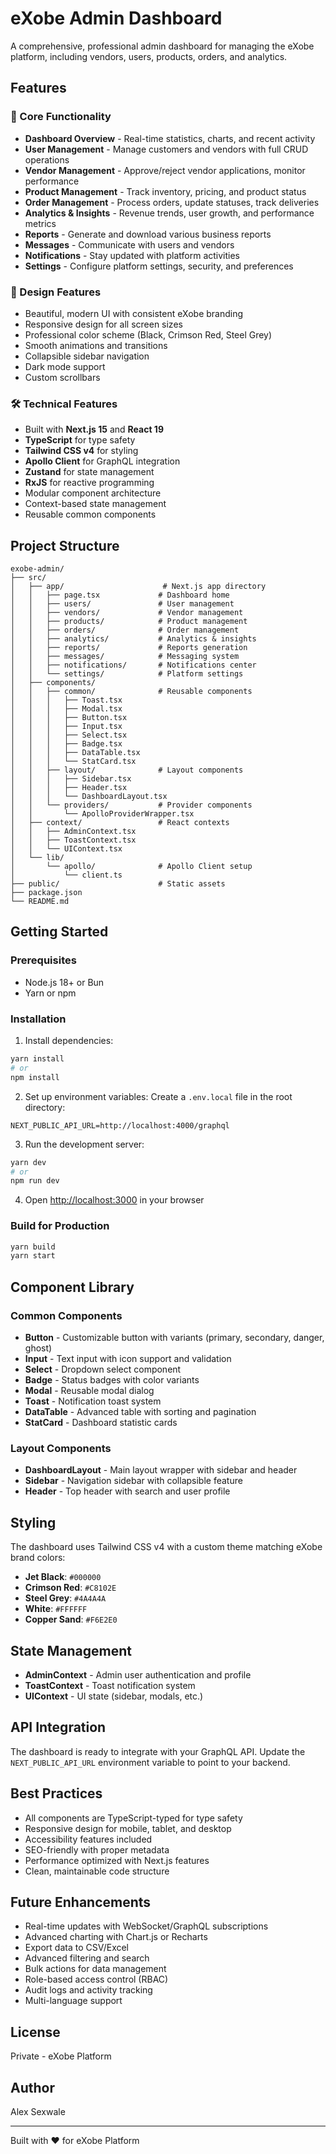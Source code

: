 # eXobe Admin Dashboard

A comprehensive, professional admin dashboard for managing the eXobe platform, including vendors, users, products, orders, and analytics.

## Features

### 🎯 Core Functionality
- **Dashboard Overview** - Real-time statistics, charts, and recent activity
- **User Management** - Manage customers and vendors with full CRUD operations
- **Vendor Management** - Approve/reject vendor applications, monitor performance
- **Product Management** - Track inventory, pricing, and product status
- **Order Management** - Process orders, update statuses, track deliveries
- **Analytics & Insights** - Revenue trends, user growth, and performance metrics
- **Reports** - Generate and download various business reports
- **Messages** - Communicate with users and vendors
- **Notifications** - Stay updated with platform activities
- **Settings** - Configure platform settings, security, and preferences

### 🎨 Design Features
- Beautiful, modern UI with consistent eXobe branding
- Responsive design for all screen sizes
- Professional color scheme (Black, Crimson Red, Steel Grey)
- Smooth animations and transitions
- Collapsible sidebar navigation
- Dark mode support
- Custom scrollbars

### 🛠️ Technical Features
- Built with **Next.js 15** and **React 19**
- **TypeScript** for type safety
- **Tailwind CSS v4** for styling
- **Apollo Client** for GraphQL integration
- **Zustand** for state management
- **RxJS** for reactive programming
- Modular component architecture
- Context-based state management
- Reusable common components

## Project Structure

```
exobe-admin/
├── src/
│   ├── app/                      # Next.js app directory
│   │   ├── page.tsx             # Dashboard home
│   │   ├── users/               # User management
│   │   ├── vendors/             # Vendor management
│   │   ├── products/            # Product management
│   │   ├── orders/              # Order management
│   │   ├── analytics/           # Analytics & insights
│   │   ├── reports/             # Reports generation
│   │   ├── messages/            # Messaging system
│   │   ├── notifications/       # Notifications center
│   │   └── settings/            # Platform settings
│   ├── components/
│   │   ├── common/              # Reusable components
│   │   │   ├── Toast.tsx
│   │   │   ├── Modal.tsx
│   │   │   ├── Button.tsx
│   │   │   ├── Input.tsx
│   │   │   ├── Select.tsx
│   │   │   ├── Badge.tsx
│   │   │   ├── DataTable.tsx
│   │   │   └── StatCard.tsx
│   │   ├── layout/              # Layout components
│   │   │   ├── Sidebar.tsx
│   │   │   ├── Header.tsx
│   │   │   └── DashboardLayout.tsx
│   │   └── providers/           # Provider components
│   │       └── ApolloProviderWrapper.tsx
│   ├── context/                 # React contexts
│   │   ├── AdminContext.tsx
│   │   ├── ToastContext.tsx
│   │   └── UIContext.tsx
│   └── lib/
│       └── apollo/              # Apollo Client setup
│           └── client.ts
├── public/                      # Static assets
├── package.json
└── README.md
```

## Getting Started

### Prerequisites
- Node.js 18+ or Bun
- Yarn or npm

### Installation

1. Install dependencies:
```bash
yarn install
# or
npm install
```

2. Set up environment variables:
Create a `.env.local` file in the root directory:
```env
NEXT_PUBLIC_API_URL=http://localhost:4000/graphql
```

3. Run the development server:
```bash
yarn dev
# or
npm run dev
```

4. Open [http://localhost:3000](http://localhost:3000) in your browser

### Build for Production

```bash
yarn build
yarn start
```

## Component Library

### Common Components

- **Button** - Customizable button with variants (primary, secondary, danger, ghost)
- **Input** - Text input with icon support and validation
- **Select** - Dropdown select component
- **Badge** - Status badges with color variants
- **Modal** - Reusable modal dialog
- **Toast** - Notification toast system
- **DataTable** - Advanced table with sorting and pagination
- **StatCard** - Dashboard statistic cards

### Layout Components

- **DashboardLayout** - Main layout wrapper with sidebar and header
- **Sidebar** - Navigation sidebar with collapsible feature
- **Header** - Top header with search and user profile

## Styling

The dashboard uses Tailwind CSS v4 with a custom theme matching eXobe brand colors:

- **Jet Black**: `#000000`
- **Crimson Red**: `#C8102E`
- **Steel Grey**: `#4A4A4A`
- **White**: `#FFFFFF`
- **Copper Sand**: `#F6E2E0`

## State Management

- **AdminContext** - Admin user authentication and profile
- **ToastContext** - Toast notification system
- **UIContext** - UI state (sidebar, modals, etc.)

## API Integration

The dashboard is ready to integrate with your GraphQL API. Update the `NEXT_PUBLIC_API_URL` environment variable to point to your backend.

## Best Practices

- All components are TypeScript-typed for type safety
- Responsive design for mobile, tablet, and desktop
- Accessibility features included
- SEO-friendly with proper metadata
- Performance optimized with Next.js features
- Clean, maintainable code structure

## Future Enhancements

- Real-time updates with WebSocket/GraphQL subscriptions
- Advanced charting with Chart.js or Recharts
- Export data to CSV/Excel
- Advanced filtering and search
- Bulk actions for data management
- Role-based access control (RBAC)
- Audit logs and activity tracking
- Multi-language support

## License

Private - eXobe Platform

## Author

Alex Sexwale

---

Built with ❤️ for eXobe Platform
